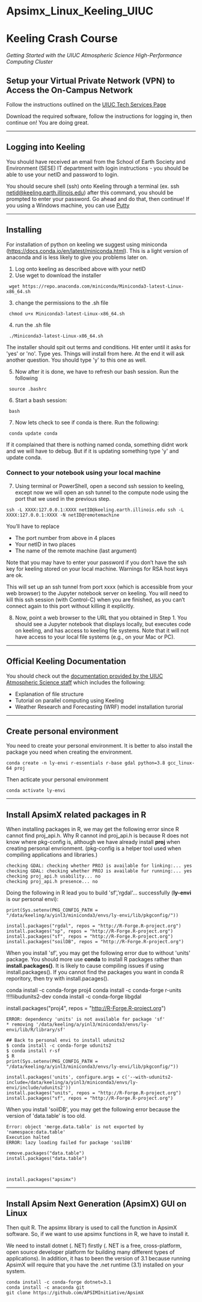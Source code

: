 # Apsimx_Linux_Keeling_UIUC

# Keeling Crash Course
*Getting Started with the UIUC Atmospheric Science High-Performance Computing Cluster*


## Setup your Virtual Private Network (VPN) to Access the On-Campus Network
Follow the instructions outlined on the [UIUC Tech Services Page](https://techservices.illinois.edu/services/virtual-private-networking-vpn/download-and-set-up-the-vpn-client)

Download the required software, follow the instructions for logging in, then continue on! You are doing great.

---

## Logging into Keeling
You should have received an email from the School of Earth Society and Environment (SESE)
IT department with login instructions - you should be able to use your netID and password
to login.

You should secure shell (ssh) onto Keeling through a terminal (ex. ssh netid@keeling.earth.illinois.edu)
after this command, you should be prompted to enter your password. Go ahead and do that, then
continue! If you using a Windows machine, you can use [Putty](https://www.putty.org/)

---

## Installing
For installation of python on keeling we suggest using miniconda (https://docs.conda.io/en/latest/miniconda.html). This is a light version of anaconda and is less likely to give you problems later on.

1) Log onto keeling as described above with your netID
2) Use wget to download the installer
<pre><code> wget https://repo.anaconda.com/miniconda/Miniconda3-latest-Linux-x86_64.sh </code></pre>
3) change the permissions to the .sh file
<pre><code> chmod u+x Miniconda3-latest-Linux-x86_64.sh </code></pre>
4) run the .sh file
<pre><code> ./Miniconda3-latest-Linux-x86_64.sh </code></pre>

The installer should spit out terms and conditions. Hit enter until it asks for 'yes' or 'no'. Type yes. Things will install from here. At the end it will ask another question. You should type 'y' to this one as well.

5) Now after it is done, we have to refresh our bash session. Run the following
<pre><code> source .bashrc </code></pre>
6) Start a bash session:
<pre><code> bash </code></pre>
7) Now lets check to see if conda is there. Run the following:
<pre><code> conda update conda </pre></code>

If it complained that there is nothing named conda, something didnt work and we will have to debug. But if it is updating something type 'y' and update conda.



### Connect to your notebook using your local machine

7) Using terminal or PowerShell, open a second ssh session to keeling, except now we will open an ssh tunnel to the compute node using the port that we used in the previous step.
```
ssh -L XXXX:127.0.0.1:XXXX netID@keeling.earth.illinois.edu ssh -L XXXX:127.0.0.1:XXXX -N netID@remotemachine
```

You’ll have to replace
  * The port number from above in 4 places
  * Your netID in two places
  * The name of the remote machine (last argument)

Note that you may have to enter your password if you don’t have the ssh key for keeling stored on your local machine.  Warnings for RSA host keys are ok.

This will set up an ssh tunnel from port xxxx (which is accessible from your web browser) to the Jupyter notebook server on keeling.  You will need to kill this ssh session (with Control-C) when you are finished, as you can’t connect again to this port without killing it explicitly.

8) Now, point a web browser to the URL that you obtained in Step 1.  You should see a Jupyter notebook that displays locally, but executes code on keeling, and has access to keeling file systems.  Note that it will not have access to your local file systems (e.g., on your Mac or PC).



---

## Official Keeling Documentation
You should check out the [documentation provided by the UIUC Atmospheric Science staff](https://wiki.illinois.edu/wiki/pages/viewpage.action?spaceKey=manabecluster&title=keeling+Home) which includes the following:
- Explanation of file structure
- Tutorial on parallel computing using Keeling
- Weather Research and Forecasting (WRF) model installation turorial


---
## Create personal environment
You need to create your personal environment. It is better to also install the package you need when creating the environment.
```
conda create -n ly-envi r-essentials r-base gdal python=3.8 gcc_linux-64 proj
```

Then acticate your personal environment

```
conda activate ly-envi
```

---
## Install ApsimX related packages in R

When installing packages in R, we may get the following error since R cannot find proj_api.h. Why R cannot ind proj_api.h is because R does not know where pkg-config is, although we have already install **proj** when creating personal envrionment. (pkg-config is a helper tool used when compiling applications and libraries.)
```
checking GDAL: checking whether PROJ is available for linking:... yes
checking GDAL: checking whether PROJ is available fur running:... yes
checking proj_api.h usability... no
checking proj_api.h presence... no
```
Doing the following in R lead you to build 'sf','rgdal'... successfully (**ly-envi** is our personal envi):
```
print(Sys.setenv(PKG_CONFIG_PATH = "/data/keeling/a/yinl3/miniconda3/envs/ly-envi/lib/pkgconfig/"))

install.packages("rgdal", repos = "http://R-Forge.R-project.org")
install.packages("sp", repos = "http://R-Forge.R-project.org")
install.packages("sf", repos = "http://R-Forge.R-project.org")
install.packages("soilDB", repos = "http://R-Forge.R-project.org")

```
When you install 'sf', you may get the following error due to without 'units' package. You should more use **conda** to install R packages rather than **install.packages()**. It is likely to cause compiling issues if using install.packages(). If you cannot find the packages you want in conda R reporitory, then try with install.pacages().

conda install -c conda-forge proj4
conda install -c conda-forge r-units    !!!!libudunits2-dev
conda install -c conda-forge libgdal

install.packages("proj4", repos = "http://R-Forge.R-project.org")

```
ERROR: dependency 'units' is not available for package 'sf'
* removing '/data/keeling/a/yinl3/miniconda3/envs/ly-envi/lib/R/library/sf'

```

```
## Back to personal envi to install udunits2
$ conda install -c conda-forge udunits2
$ conda install r-sf
$ R
print(Sys.setenv(PKG_CONFIG_PATH = "/data/keeling/a/yinl3/miniconda3/envs/ly-envi/lib/pkgconfig/"))

install.packages('units', configure.args = c('--with-udunits2-include=/data/keeling/a/yinl3/miniconda3/envs/ly-envi/include/udunits2'))
install.packages("units", repos = "http://R-Forge.R-project.org")
install.packages("sf", repos = "http://R-Forge.R-project.org")
```

When you install 'soilDB', you may get the following error because the version of 'data.table' is too old.

```
Error: object 'merge.data.table' is not exported by 'namespace:data.table'
Execution halted
ERROR: lazy loading failed for package 'soilDB'

```
```
remove.packages("data.table")
install.packages("data.table")



install.packages("apsimx")
```

---
## Install Apsim Next Generation (ApsimX) GUI on Linux

Then quit R. 
The apsimx library is used to call the function in ApsimX software. So, if we want to use apsimx functions in R, we have to install it.

We need to install dotnet (. NET) firstly (. NET is a free, cross-platform, open source developer platform for building many different types of applications).
In addition, it has to been the version of 3.1 because running ApsimX will require that you have the .net runtime (3.1) installed on your system.

```
conda install -c conda-forge dotnet=3.1
conda install -c anaconda git
git clone https://github.com/APSIMInitiative/ApsimX
```

